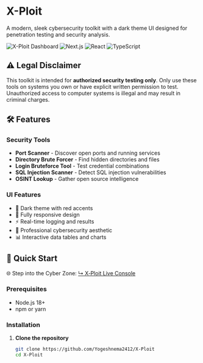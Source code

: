 # X-Ploit 

A modern, sleek cybersecurity toolkit with a dark theme UI designed for penetration testing and security analysis.

![X-Ploit Dashboard](https://img.shields.io/badge/Status-Active-green)
![Next.js](https://img.shields.io/badge/Next.js-14-black)
![React](https://img.shields.io/badge/React-18-blue)
![TypeScript](https://img.shields.io/badge/TypeScript-5-blue)

## ⚠️ Legal Disclaimer

This toolkit is intended for **authorized security testing only**. Only use these tools on systems you own or have explicit written permission to test. Unauthorized access to computer systems is illegal and may result in criminal charges.

## 🛠️ Features

### Security Tools
- **Port Scanner** - Discover open ports and running services
- **Directory Brute Forcer** - Find hidden directories and files
- **Login Bruteforce Tool** - Test credential combinations
- **SQL Injection Scanner** - Detect SQL injection vulnerabilities  
- **OSINT Lookup** - Gather open source intelligence

### UI Features
- 🌙 Dark theme with red accents
- 📱 Fully responsive design
- ⚡ Real-time logging and results
- 🎯 Professional cybersecurity aesthetic
- 📊 Interactive data tables and charts
  

## 🚀 Quick Start
🌐 Step into the Cyber Zone: [↳ X‑Ploit Live Console](https://x-ploit.vercel.app/)

### Prerequisites
- Node.js 18+ 
- npm or yarn

### Installation

1. **Clone the repository**
   ```bash
   git clone https://github.com/Yogeshnema2412/X-Ploit
   cd X-Ploit
